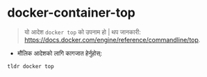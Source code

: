 # docker-container-top

> यो आदेश `docker top` को उपनाम हो |
> थप जानकारी: <https://docs.docker.com/engine/reference/commandline/top>.

- मौलिक आदेशको लागि कागजात हेर्नुहोस्:

`tldr docker top`
